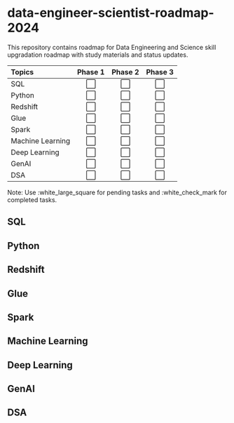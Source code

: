 # data-engineer-scientist-roadmap-2024
This repository contains roadmap for Data Engineering and Science skill upgradation roadmap with study materials and status updates.

| Topics            | Phase 1 | Phase 2 | Phase 3 |
| :---------------- | :------: | :----: | :----: |
| SQL              | :white_large_square: |:white_large_square:|:white_large_square:|
| Python           | :white_large_square: |:white_large_square:|:white_large_square:|
| Redshift         | :white_large_square: |:white_large_square:|:white_large_square:|
| Glue             | :white_large_square: |:white_large_square:|:white_large_square:|
| Spark            | :white_large_square: |:white_large_square:|:white_large_square:|
| Machine Learning | :white_large_square: |:white_large_square:|:white_large_square:|
| Deep Learning    | :white_large_square: |:white_large_square:|:white_large_square:|
| GenAI            | :white_large_square: |:white_large_square:|:white_large_square:|
| DSA              | :white_large_square: |:white_large_square:|:white_large_square:|

Note: Use :white_large_square for pending tasks and :white_check_mark for completed tasks.

## SQL

## Python

## Redshift

## Glue 

## Spark

## Machine Learning

## Deep Learning

## GenAI

## DSA

